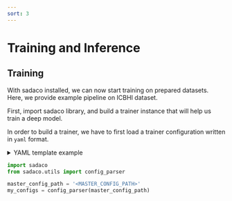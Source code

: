 ```yaml
---
sort: 3
---
```


# Training and Inference

## Training

With sadaco installed, we can now start training on prepared datasets. Here, we provide example pipeline on ICBHI dataset.

First, import sadaco library, and build a trainer instance that will help us train a deep model.

In order to build a trainer, we have to first load a trainer configuration written in `yaml` format.
<details>
  <summary>YAML template example</summary>
  <b> Master Config </b>

  ```yaml
# TODO: We are planning to modify this structure with inheritance feature enabled, as in the detectron2(https://github.com/facebookresearch/detectron2/blob/main/configs/COCO-Detection/fast_rcnn_R_50_FPN_1x.yaml)
prefix : <PREFIX>
project_name : <PROJECT NAME> #This will be used as a wandb project name
use_wandb : !!bool True
data_configs :
    file : <DATA_CONFIG_FILE_PATH>
    split : [train, test]
model_configs:
    file : <MODEL_CONFIG_FILE_PATH>
    resume : False # If True, model will resume to the .pth file specified in MODEL_CONFIG
    resume_optimizer : False # If True, optimizer will also resume. Else, only model resumes.

output_dir : checkpoints/

train: # Training Pipeline Configuration
    method : basic # TODO: Currently not handled by the trainer. 
    target_metric : F1-Score # Target metric that will be used to determine the best model.
    max_epochs : !!int 650
    save_interval : !!int 1 # Model saving interval. Only saves the last if -1.
    update_interval : !!int 6 # Gradient Accumulation interval.
    criterion:
        name: CELoss
        loss_mixup : !!bool True
        params : 
            mode : onehot
            reduction : mean
    optimizer:
        name: Adam
        params:
        lr : !!float 3e-6
        weight_decay : !!float 5e-7
        betas : !!python/tuple [0.95, 0.999]
    lr_scheduler:
        name : CosineAnnealingWarmUpRestarts
        params :
        T_0: !!int 40
        T_mult : !!int 1
        eta_max : !!float 5e-4
        T_up : !!int 10
        gamma: !!float 1.


data:
    train_dataloader:
        sampler : 
            name : BalancedBatchSampler
            params:
                n_classes : 4
                n_samples : 10
        params : 
            shuffle : True
            batch_size : 128
            num_workers : 8
            pin_memory : True
            persistent_workers : True
            drop_last : False
    val_dataloader:
        params : 
            shuffle : False
            batch_size : 16
            num_workers : 8
            pin_memory : True
            persistent_workers : False
            drop_last : False
  

  ```
</details>



```python
import sadaco
from sadaco.utils import config_parser

master_config_path = '<MASTER_CONFIG_PATH>'
my_configs = config_parser(master_config_path)
```